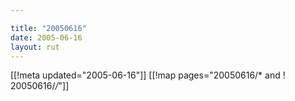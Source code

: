 ```yaml
---

title: "20050616"
date: 2005-06-16
layout: rut
---
```


[[!meta updated="2005-06-16"]]
[[!map pages="20050616/* and ! 20050616/*/*"]]
